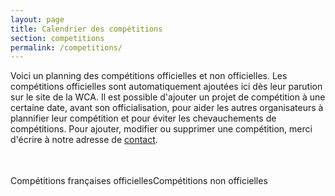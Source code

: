 ```yaml
---
layout: page
title: Calendrier des compétitions
section: competitions
permalink: /competitions/
---
```


Voici un planning des compétitions officielles et non officielles.
Les compétitions officielles sont automatiquement ajoutées ici dès leur parution sur le site de la WCA.
Il est possible d'ajouter un projet de compétition à une certaine date, avant son officialisation, pour aider les autres organisateurs à plannifier leur compétition et pour éviter les chevauchements de compétitions.
Pour ajouter, modifier ou supprimer une compétition, merci d'écrire à notre adresse de [contact](mailto:contact@speedcubingfrance.org).


<form action="javascript:void(0);">
<table id="selector-calendar" class="planning">
</table>
</form><br/><span class='fr'>Compétitions françaises officielles</span><span class='reg'>Compétitions non officielles</span>
<table id="calendar" class="planning">
</table>

<script>
generate_selector("2017", "FR");
loading();
$.getJSON("{{site.baseurl}}/uploads/comps.json", function(data) {
    //Load local unofficial comps and display calendar
    localComps = data;
    get_comps("2017-01-01", "FR", generate_calendar);
});
</script>

